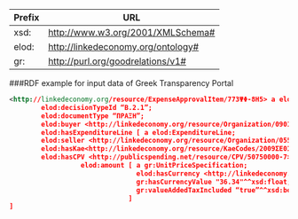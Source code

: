 Prefix | URL
-----------|-----------------
xsd: | http://www.w3.org/2001/XMLSchema#
elod: | http://linkedeconomy.org/ontology#
gr: | http://purl.org/goodrelations/v1#

###RDF example for input data of Greek Transparency Portal

```xml
<http://linkedeconomy.org/resource/ExpenseApprovalItem/773ΨΦ-8Η5> a elod:ExpenseApprovalItem;
        elod:decisionTypeId “B.2.1”;
        elod:documentType “ΠΡΑΞΗ”;
        elod:buyer <http://linkedeconomy.org/resource/Organization/090166291>;
        elod:hasExpenditureLine [ a elod:ExpenditureLine;
        elod:seller <http://linkedeconomy.org/resource/Organization/055812251>;
        elod:hasKae<http://linkedeconomy.org/resource/KaeCodes/2009ΣΕ01980013>;
        elod:hasCPV <http://publicspending.net/resource/CPV/50750000-7>.
                  elod:amount [ a gr:UnitPriceSpecification;
                                elod:hasCurrency <http://linkedeconomy.org/resource/Currency/EUR>;
                                gr:hasCurrencyValue "36.34"^^xsd:float;
                                gr:valueAddedTaxIncluded “true”^^xsd:boolean.
                              ]
]